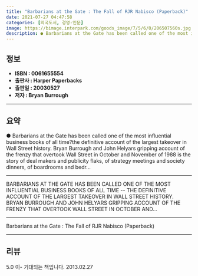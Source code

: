 ```yaml
---
title: "Barbarians at the Gate : The Fall of RJR Nabisco (Paperback)"
date: 2021-07-27 04:47:58
categories: [외국도서, 경영-인문]
image: https://bimage.interpark.com/goods_image/7/5/6/0/206507560s.jpg
description: ● Barbarians at the Gate has been called one of the most influential business books of all time?the definitive account of the largest takeover in Wall Street h
---
```


## **정보**

- **ISBN : 0061655554**
- **출판사 : Harper Paperbacks**
- **출판일 : 20030527**
- **저자 : Bryan Burrough**

------



## **요약**

●  Barbarians at the Gate has been called one of the most influential business books of all time?the definitive account of the largest takeover in Wall Street history. Bryan Burrough and John Helyars gripping account of the frenzy that overtook Wall Street in October and November of 1988 is the story of deal makers and publicity flaks, of strategy meetings and society dinners, of boardrooms and bedr...

------

BARBARIANS AT THE GATE HAS BEEN CALLED ONE OF THE MOST INFLUENTIAL BUSINESS BOOKS OF ALL TIME -- THE DEFINITIVE ACCOUNT OF THE LARGEST TAKEOVER IN WALL STREET HISTORY. BRYAN BURROUGH AND JOHN HELYARS GRIPPING ACCOUNT OF THE FRENZY THAT OVERTOOK WALL STREET IN OCTOBER AND... 

------


Barbarians at the Gate : The Fall of RJR Nabisco (Paperback) 

------


## **리뷰** 

5.0 이- 기대되는 책입니다. 2013.02.27 <br/>